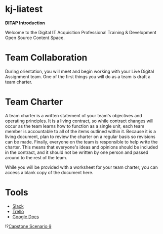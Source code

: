 # kj-liatest
**DITAP Introduction**

Welcome to the Digital IT Acquisition Professional Training & Development Open Source Content Space.

# Team Collaboration
During orientation, you will meet and begin working with your Live Digital Assignment team. One of the first things you will do as a team is draft a team charter.

# Team Charter
A team charter is a written statement of your team's objectives and operating principles. It is a living contract, so while contract changes will occur as the team learns how to function as a single unit, each team member is accountable to all of the items outlined within it. Because it is a living document, plan to review the charter on a regular basis so revisions can be made. Finally, everyone on the team is responsible to help write the charter. This means that everyone's ideas and opinions should be included in the contract, and it should not be written by one person and passed around to the rest of the team.

While you will be provided with a worksheet for your team charter, you can access a blank copy of the document here.

# Tools
- [Slack](https://slack.com/)
- [Trello](https://trello.com/)
- [Google Docs](https://docs.google.com/)


!?[Capstone Scenario 6](https://vimeo.com/1022154693/d2a2842343)
